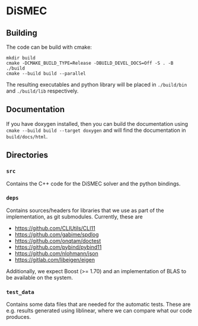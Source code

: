 # DiSMEC

## Building
The code can be build with cmake:
```shell script
mkdir build
cmake -DCMAKE_BUILD_TYPE=Release -DBUILD_DEVEL_DOCS=Off -S . -B ./build
cmake --build build --parallel
```
The resulting executables and python library will be placed in `./build/bin`
and `./build/lib` respectively. 

## Documentation
If you have doxygen installed, then you can build the documentation 
using `cmake --build build --target doxygen` and will find the documentation
in `build/docs/html`.

## Directories
### `src`
Contains the C++ code for the DiSMEC solver and the python bindings.

### `deps`
Contains sources/headers for libraries that we use as part of the implementation,
as git submodules. Currently, these are 
* https://github.com/CLIUtils/CLI11
* https://github.com/gabime/spdlog
* https://github.com/onqtam/doctest
* https://github.com/pybind/pybind11
* https://github.com/nlohmann/json
* https://gitlab.com/libeigen/eigen

Additionally, we expect Boost (>= 1.70) and an implementation of BLAS to be available on 
the system.

### `test_data`
Contains some data files that are needed for the automatic tests. These are e.g. results
generated using liblinear, where we can compare what our code produces.
